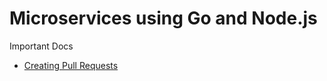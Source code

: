 # Microservices using Go and Node.js

Important Docs

- [Creating Pull Requests](./docs/git-pull-request.md)